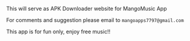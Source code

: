 This will serve as APK Downloader website for MangoMusic App

For comments and suggestion please email to `mangoapps7797@gmail.com`

This app is for fun only, enjoy free music!!
